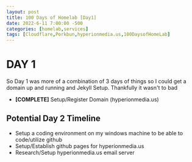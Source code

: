 ```yaml
---
layout: post
title: 100 Days of Homelab [Day1]
date: 2022-6-11 7:00:00 -500
categories: [homelab,services]
tags: [Cloudflare,Porkbun,hyperionmedia.us,100DaysofHomeLab]
---
```


# DAY 1

So Day 1 was more of a combination of 3 days of things so I could get a domain up and running and Jekyll Setup.  Thankfully it wasn't to bad

* **[COMPLETE]** Setup/Register Domain (hyperionmedia.us)

## Potential Day 2 Timeline

* Setup a coding environment on my windows machine to be able to code/utilize github
* Setup/Establish github pages for hyperionmedia.us
* Research/Setup hyperionmedia.us email server
